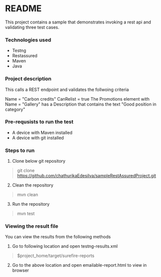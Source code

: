 # README
This project contains a sample that demonstrates invoking a rest api and validating three test cases.

### Technologies used
- Testng
- Restassured
- Maven
- Java

### Project description
This calls a REST endpoint and validates the follwoing criteria

Name = "Carbon credits"
CanRelist = true
The Promotions element with Name = "Gallery" has a Description that contains the text "Good position in category"

### Pre-requsists to run the test
- A device with Maven installed
- A device with git installed

### Steps to run

1. Clone below git repository

> git clone https://github.com/chathurikaEdesilva/sampleRestAssuredProject.git

2. Clean the repository

> mvn clean

3. Run the repository

> mvn test

### Viewing the result file

You can view the results from the following methods

1. Go to following location and open testng-results.xml

> $project_home/target/surefire-reports

2. Go to the above location and open emailable-report.html to view in browser
